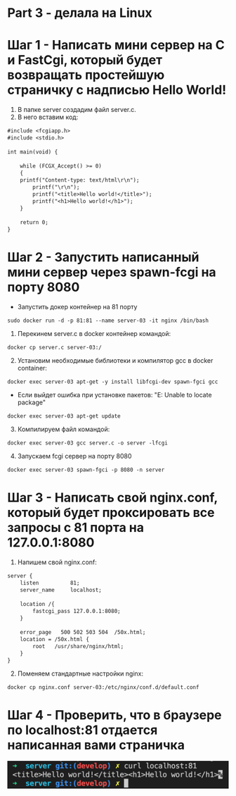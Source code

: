 # Part 3 - делала на Linux

# Шаг 1 - Написать мини сервер на C и FastCgi, который будет возвращать простейшую страничку с надписью Hello World!

1. В папке server создадим файл server.c.
2. В него вставим код:

```
#include <fcgiapp.h>
#include <stdio.h>

int main(void) {

	while (FCGX_Accept() >= 0)
	{
    printf("Content-type: text/html\r\n");
		printf("\r\n");
		printf("<title>Hello world!</title>");
		printf("<h1>Hello world!</h1>");
	}

	return 0;
}
```

# Шаг 2 - Запустить написанный мини сервер через spawn-fcgi на порту 8080

* Запустить докер контейнер на 81 порту

```
sudo docker run -d -p 81:81 --name server-03 -it nginx /bin/bash
```

1. Перекинем server.c в docker контейнер командой:

```
docker cp server.c server-03:/
```

2. Установим необходимые библиотеки и компилятор gcc в docker container:

```
docker exec server-03 apt-get -y install libfcgi-dev spawn-fgci gcc
```

* Если выйдет ошибка при установке пакетов: "E: Unable to locate package"

```
docker exec server-03 apt-get update
```

3. Компилируем файл командой:

```
docker exec server-03 gcc server.c -o server -lfcgi
```

4. Запускаем fcgi сервер на порту 8080

```
docker exec server-03 spawn-fgci -p 8080 -n server
```

# Шаг 3 - Написать свой nginx.conf, который будет проксировать все запросы с 81 порта на 127.0.0.1:8080

1. Напишем свой nginx.conf:

```
server {
    listen			81;
    server_name 	localhost;

    location /{
        fastcgi_pass 127.0.0.1:8080;
    }

    error_page   500 502 503 504  /50x.html;
    location = /50x.html {
        root   /usr/share/nginx/html;
    }
}
```

2. Поменяем стандартные настройки nginx:

```
docker cp nginx.conf server-03:/etc/nginx/conf.d/default.conf
```

# Шаг 4 - Проверить, что в браузере по localhost:81 отдается написанная вами страничка

![curl localhost:81](./img/1.png)
